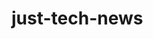# just-tech-news

<!-- 14.2.6

Next, add a logout button to the main navigation and give it a class of btn-no-style, as shown in the following code: -->
